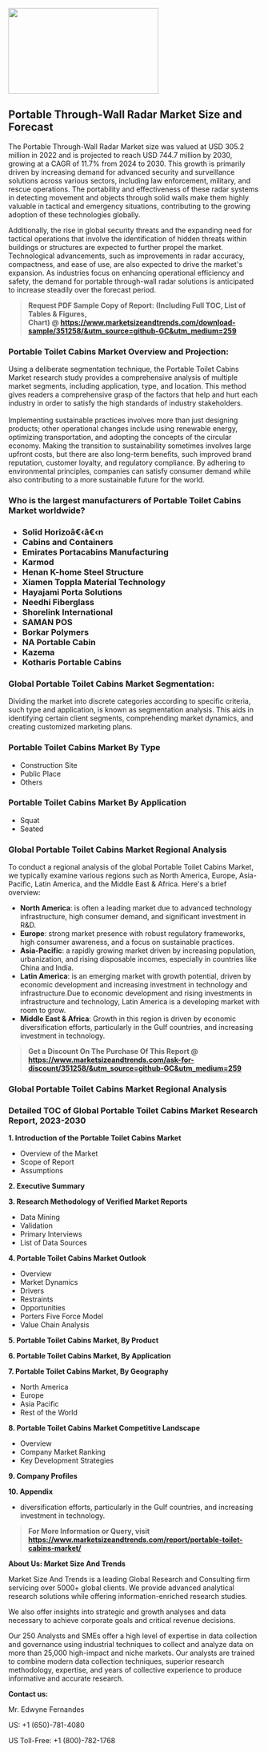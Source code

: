 <p><img class="alignnone size-medium wp-image-20088" src="https://ffe5etoiles.com/wp-content/uploads/2024/12/MST1-300x171.png" alt="" width="300" height="171" /></p><h2>Portable Through-Wall Radar Market Size and Forecast</h2><p>The Portable Through-Wall Radar Market size was valued at USD 305.2 million in 2022 and is projected to reach USD 744.7 million by 2030, growing at a CAGR of 11.7% from 2024 to 2030. This growth is primarily driven by increasing demand for advanced security and surveillance solutions across various sectors, including law enforcement, military, and rescue operations. The portability and effectiveness of these radar systems in detecting movement and objects through solid walls make them highly valuable in tactical and emergency situations, contributing to the growing adoption of these technologies globally.</p><p>Additionally, the rise in global security threats and the expanding need for tactical operations that involve the identification of hidden threats within buildings or structures are expected to further propel the market. Technological advancements, such as improvements in radar accuracy, compactness, and ease of use, are also expected to drive the market's expansion. As industries focus on enhancing operational efficiency and safety, the demand for portable through-wall radar solutions is anticipated to increase steadily over the forecast period.</p></p><blockquote id="" class=""><strong>Request PDF Sample Copy of Report: (Including Full TOC, List of Tables &amp; Figures, Chart)&nbsp;@&nbsp;<strong><a href="https://www.marketsizeandtrends.com/download-sample/351258/&utm_source=github-GC&utm_medium=259" target="_blank">https://www.marketsizeandtrends.com/download-sample/351258/&utm_source=github-GC&utm_medium=259</a></strong></strong></blockquote><h3 id="" class="">Portable Toilet Cabins Market&nbsp;Overview and Projection:</h3><p id="" class="">Using a deliberate segmentation technique, the Portable Toilet Cabins Market research study provides a comprehensive analysis of multiple market segments, including application, type, and location. This method gives readers a comprehensive grasp of the factors that help and hurt each industry in order to satisfy the high standards of industry stakeholders. <br /> <br />Implementing sustainable practices involves more than just designing products; other operational changes include using renewable energy, optimizing transportation, and adopting the concepts of the circular economy. Making the transition to sustainability sometimes involves large upfront costs, but there are also long-term benefits, such improved brand reputation, customer loyalty, and regulatory compliance. By adhering to environmental principles, companies can satisfy consumer demand while also contributing to a more sustainable future for the world.</p><h3 id="" class="">Who is the largest manufacturers of&nbsp;Portable Toilet Cabins Market worldwide?</h3><h3 class=""><p><ul><li>Solid Horizoâ€‹â€‹n </li><li> Cabins and Containers </li><li> Emirates Portacabins Manufacturing </li><li> Karmod </li><li> Henan K-home Steel Structure </li><li> Xiamen Toppla Material Technology </li><li> Hayajami Porta Solutions </li><li> Needhi Fiberglass </li><li> Shorelink International </li><li> SAMAN POS </li><li> Borkar Polymers </li><li> NA Portable Cabin </li><li> Kazema </li><li> Kotharis Portable Cabins</li></ul></p></h3><h3 id="" class="">Global&nbsp;Portable Toilet Cabins Market Segmentation:</h3><p id="" class="">Dividing the market into discrete categories according to specific criteria, such type and application, is known as segmentation analysis. This aids in identifying certain client segments, comprehending market dynamics, and creating customized marketing plans.</p><h3 id="" class="">Portable Toilet Cabins Market&nbsp;By Type</h3><p><p><ul><li>Construction Site</li><li> Public Place</li><li> Others</p></li></ul></p></p><h3 id="" class="">Portable Toilet Cabins Market&nbsp;By Application</h3><p class=""><p><ul><li>Squat</li><li> Seated</li></ul></p></p><h3 id="" class="">Global Portable Toilet Cabins Market Regional Analysis</h3><p id="" class="">To conduct a regional analysis of the global Portable Toilet Cabins Market, we typically examine various regions such as North America, Europe, Asia-Pacific, Latin America, and the Middle East &amp; Africa. Here's a brief overview:</p><ul><li><strong>North America</strong>: is often a leading market due to advanced technology infrastructure, high consumer demand, and significant investment in R&amp;D.</li><li><strong>Europe</strong>: strong market presence with robust regulatory frameworks, high consumer awareness, and a focus on sustainable practices.</li><li><strong>Asia-Pacific</strong>: a rapidly growing market driven by increasing population, urbanization, and rising disposable incomes, especially in countries like China and India.</li><li><strong>Latin America</strong>: is an emerging market with growth potential, driven by economic development and increasing investment in technology and infrastructure.Due to economic development and rising investments in infrastructure and technology, Latin America is a developing market with room to grow.</li><li><strong>Middle East &amp; Africa</strong>: Growth in this region is driven by economic diversification efforts, particularly in the Gulf countries, and increasing investment in technology.</li></ul><blockquote id="" class=""><strong>Get a Discount On The Purchase Of This Report @ <strong><a href="https://www.marketsizeandtrends.com/ask-for-discount/351258/&utm_source=github-GC&utm_medium=259" target="_blank">https://www.marketsizeandtrends.com/ask-for-discount/351258/&utm_source=github-GC&utm_medium=259</a></strong></strong></blockquote><h3 id="" class="">Global Portable Toilet Cabins Market Regional Analysis</h3><h3 id="" class="">Detailed TOC of Global Portable Toilet Cabins Market Research Report, 2023-2030</h3><p id="" class=""><strong>1. Introduction of the Portable Toilet Cabins Market</strong></p><ul><li>Overview of the Market</li><li>Scope of Report</li><li>Assumptions</li></ul><p id="" class=""><strong>2. Executive Summary</strong></p><p id="" class=""><strong>3. Research Methodology of Verified Market Reports</strong></p><ul><li>Data Mining</li><li>Validation</li><li>Primary Interviews</li><li>List of Data Sources</li></ul><p id="" class=""><strong>4. Portable Toilet Cabins Market Outlook</strong></p><ul><li>Overview</li><li>Market Dynamics</li><li>Drivers</li><li>Restraints</li><li>Opportunities</li><li>Porters Five Force Model</li><li>Value Chain Analysis</li></ul><p id="" class=""><strong>5. Portable Toilet Cabins Market, By Product</strong></p><p id="" class=""><strong>6. Portable Toilet Cabins Market, By Application</strong></p><p id="" class=""><strong>7. Portable Toilet Cabins Market, By Geography</strong></p><ul><li>North America</li><li>Europe</li><li>Asia Pacific</li><li>Rest of the World</li></ul><p id="" class=""><strong>8. Portable Toilet Cabins Market Competitive Landscape</strong></p><ul><li>Overview</li><li>Company Market Ranking</li><li>Key Development Strategies</li></ul><p id="" class=""><strong>9. Company Profiles</strong></p><p id="" class=""><strong>10. Appendix</strong></p><ul><li>diversification efforts, particularly in the Gulf countries, and increasing investment in technology.</li></ul><blockquote id="" class=""><strong>For More Information or Query, visit <strong><strong><a href="https://www.marketsizeandtrends.com/report/portable-toilet-cabins-market/" target="_blank">https://www.marketsizeandtrends.com/report/portable-toilet-cabins-market/</a></strong></strong></strong></blockquote><p id="" class=""><strong>About Us: Market Size And Trends</strong></p><p id="" class="">Market Size And Trends is a leading Global Research and Consulting firm servicing over 5000+ global clients. We provide advanced analytical research solutions while offering information-enriched research studies.</p><p id="" class="">We also offer insights into strategic and growth analyses and data necessary to achieve corporate goals and critical revenue decisions.</p><p id="" class="">Our 250 Analysts and SMEs offer a high level of expertise in data collection and governance using industrial techniques to collect and analyze data on more than 25,000 high-impact and niche markets. Our analysts are trained to combine modern data collection techniques, superior research methodology, expertise, and years of collective experience to produce informative and accurate research.</p><p id="" class=""><strong>Contact us:</strong></p><p id="" class="">Mr. Edwyne Fernandes</p><p id="" class="">US: +1 (650)-781-4080</p><p id="" class="">US Toll-Free: +1 (800)-782-1768</p>
